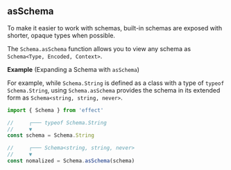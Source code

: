 ## asSchema

To make it easier to work with schemas, built-in schemas are exposed with shorter, opaque types when possible.

The `Schema.asSchema` function allows you to view any schema as `Schema<Type, Encoded, Context>`.

**Example** (Expanding a Schema with `asSchema`)

For example, while `Schema.String` is defined as a class with a type of `typeof Schema.String`, using `Schema.asSchema` provides the schema in its extended form as `Schema<string, string, never>`.

```ts twoslash
import { Schema } from 'effect'

//     ┌─── typeof Schema.String
//     ▼
const schema = Schema.String

//     ┌─── Schema<string, string, never>
//     ▼
const nomalized = Schema.asSchema(schema)
```
